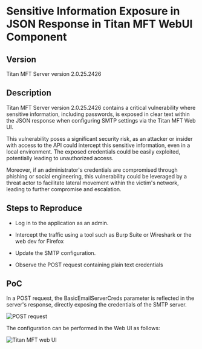 # Sensitive Information Exposure in JSON Response in Titan MFT WebUI Component

## Version

Titan MFT Server version 2.0.25.2426 

## Description

Titan MFT Server version 2.0.25.2426 contains a critical vulnerability where sensitive information, including passwords, is exposed in clear text within the JSON response when configuring SMTP settings via the Titan MFT Web UI.

This vulnerability poses a significant security risk, as an attacker or insider with access to the API could intercept this sensitive information, even in a local environment. The exposed credentials could be easily exploited, potentially leading to unauthorized access.

Moreover, if an administrator's credentials are compromised through phishing or social engineering, this vulnerability could be leveraged by a threat actor to facilitate lateral movement within the victim's network, leading to further compromise and escalation.

## Steps to Reproduce

- Log in to the application as an admin.

- Intercept the traffic using a tool such as Burp Suite or Wireshark or the web dev for Firefox

- Update the SMTP configuration.

- Observe the POST request containing plain text credentials
  
## PoC

In a POST request, the BasicEmailServerCreds parameter is reflected in the server's response, directly exposing the credentials of the SMTP server.

![POST request](https://github.com/user-attachments/assets/1e54961b-0fb0-48a6-83b7-c890ca79ff5d)

The configuration can be performed in the Web UI as follows:


![Titan MFT web UI](https://github.com/user-attachments/assets/601fb49f-ff41-4177-af6f-3a4e7f8a3529)
